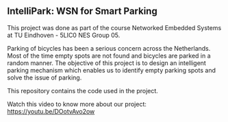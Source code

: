 ## IntelliPark: WSN for Smart Parking

This project was done as part of the course Networked Embedded Systems at TU Eindhoven - 5LIC0 NES Group 05.

Parking of bicycles has been a serious concern across the Netherlands.
Most of the time empty spots are not found and bicycles are parked in a random manner. The objective of this project is to design an intelligent parking mechanism which enables us to identify empty parking spots and solve the issue of parking.

This repository contains the code used in the project.

Watch this video to know more about our project: https://youtu.be/DOotvAvo2ow